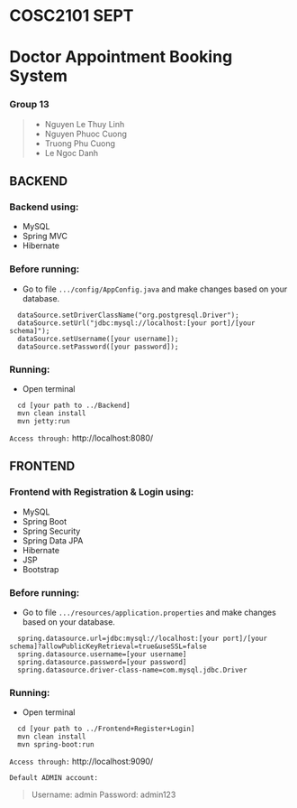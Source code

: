 # COSC2101 SEPT

# Doctor Appointment Booking System

### Group 13
> * Nguyen Le Thuy Linh
> * Nguyen Phuoc Cuong
> * Truong Phu Cuong
> * Le Ngoc Danh

## BACKEND
### Backend using:
* MySQL
* Spring MVC
* Hibernate

### Before running:
- Go to file `.../config/AppConfig.java` and make changes based on your database.    
```
  dataSource.setDriverClassName("org.postgresql.Driver");
  dataSource.setUrl("jdbc:mysql://localhost:[your port]/[your schema]");
  dataSource.setUsername([your username]);
  dataSource.setPassword([your password]);
```
### Running:
- Open terminal
```
  cd [your path to ../Backend]
  mvn clean install
  mvn jetty:run
```

`Access through:` http://localhost:8080/

##  FRONTEND
### Frontend with Registration & Login using:
* MySQL
* Spring Boot
* Spring Security
* Spring Data JPA
* Hibernate
* JSP
* Bootstrap

### Before running:
- Go to file `.../resources/application.properties` and make changes based on your database.
    
```spel
  spring.datasource.url=jdbc:mysql://localhost:[your port]/[your schema]?allowPublicKeyRetrieval=true&useSSL=false
  spring.datasource.username=[your username]
  spring.datasource.password=[your password]
  spring.datasource.driver-class-name=com.mysql.jdbc.Driver
```
### Running:
- Open terminal
```
  cd [your path to ../Frontend+Register+Login]
  mvn clean install
  mvn spring-boot:run
```
`Access through:` http://localhost:9090/

`Default ADMIN account:`
>Username: admin
>Password: admin123